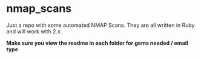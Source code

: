 # nmap_scans

Just a repo with some automated NMAP Scans. They are all written in Ruby and will work with 2.x. 

**Make sure you view the readme in each folder for gems needed / email type**
